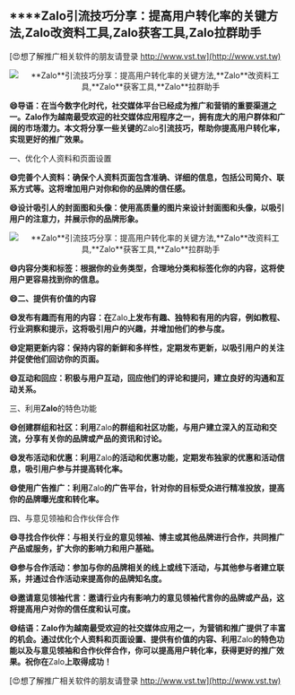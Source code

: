 ## ****Zalo**引流技巧分享：提高用户转化率的关键方法,**Zalo**改资料工具,**Zalo**获客工具,**Zalo**拉群助手**

[😍想了解推广相关软件的朋友请登录 http://www.vst.tw](http://www.vst.tw)

 <center><img src="https://vst.tw/MP4/tuiguang/png/6.png" alt="**Zalo**引流技巧分享：提高用户转化率的关键方法,**Zalo**改资料工具,**Zalo**获客工具,**Zalo**拉群助手"></center>

**😄导语：在当今数字化时代，社交媒体平台已经成为推广和营销的重要渠道之一。**Zalo**作为越南最受欢迎的社交媒体应用程序之一，拥有庞大的用户群体和广阔的市场潜力。本文将分享一些关键的**Zalo**引流技巧，帮助你提高用户转化率，实现更好的推广效果。**

一、优化个人资料和页面设置

**😄完善个人资料：确保个人资料页面包含准确、详细的信息，包括公司简介、联系方式等。这将增加用户对你和你的品牌的信任感。**

**😄设计吸引人的封面图和头像：使用高质量的图片来设计封面图和头像，以吸引用户的注意力，并展示你的品牌形象。**

 <center><img src="https://vst.tw/MP4/tuiguang/png/8.png" alt="**Zalo**引流技巧分享：提高用户转化率的关键方法,**Zalo**改资料工具,**Zalo**获客工具,**Zalo**拉群助手"></center>

**😄内容分类和标签：根据你的业务类型，合理地分类和标签化你的内容，这将使用户更容易找到你的信息。**

**😄二、提供有价值的内容**

**😄发布有趣而有用的内容：在**Zalo**上发布有趣、独特和有用的内容，例如教程、行业洞察和提示，这将吸引用户的兴趣，并增加他们的参与度。**

**😄定期更新内容：保持内容的新鲜和多样性，定期发布更新，以吸引用户的关注并促使他们回访你的页面。**

**😄互动和回应：积极与用户互动，回应他们的评论和提问，建立良好的沟通和互动关系。**

三、利用**Zalo**的特色功能

**😄创建群组和社区：利用**Zalo**的群组和社区功能，与用户建立深入的互动和交流，分享有关你的品牌或产品的资讯和讨论。**

**😄发布活动和优惠：利用**Zalo**的活动和优惠功能，定期发布独家的优惠和活动信息，吸引用户参与并提高转化率。**

**😄使用广告推广：利用**Zalo**的广告平台，针对你的目标受众进行精准投放，提高你的品牌曝光度和转化率。**

四、与意见领袖和合作伙伴合作

**😄寻找合作伙伴：与相关行业的意见领袖、博主或其他品牌进行合作，共同推广产品或服务，扩大你的影响力和用户基础。**

**😄参与合作活动：参加与你的品牌相关的线上或线下活动，与其他参与者建立联系，并通过合作活动来提高你的品牌知名度。**

**😄邀请意见领袖代言：邀请行业内有影响力的意见领袖代言你的品牌或产品，这将提高用户对你的信任度和认可度。**

**😄结语：**Zalo**作为越南最受欢迎的社交媒体应用之一，为营销和推广提供了丰富的机会。通过优化个人资料和页面设置、提供有价值的内容、利用**Zalo**的特色功能以及与意见领袖和合作伙伴合作，你可以提高用户转化率，获得更好的推广效果。祝你在**Zalo**上取得成功！**

[😍想了解推广相关软件的朋友请登录 http://www.vst.tw](http://www.vst.tw)



